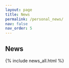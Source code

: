 ```yaml
---
layout: page
title: News
permalink: /personal_news/
nav: false
nav_order: 5
---
```

<h2 style="text-align: left;">News</h2>

{% include news_all.html %}

